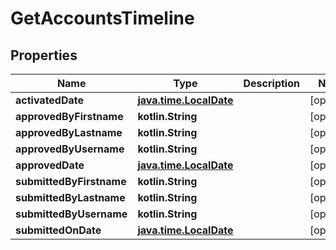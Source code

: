 
# GetAccountsTimeline

## Properties
| Name | Type | Description | Notes |
| ------------ | ------------- | ------------- | ------------- |
| **activatedDate** | [**java.time.LocalDate**](java.time.LocalDate.md) |  |  [optional] |
| **approvedByFirstname** | **kotlin.String** |  |  [optional] |
| **approvedByLastname** | **kotlin.String** |  |  [optional] |
| **approvedByUsername** | **kotlin.String** |  |  [optional] |
| **approvedDate** | [**java.time.LocalDate**](java.time.LocalDate.md) |  |  [optional] |
| **submittedByFirstname** | **kotlin.String** |  |  [optional] |
| **submittedByLastname** | **kotlin.String** |  |  [optional] |
| **submittedByUsername** | **kotlin.String** |  |  [optional] |
| **submittedOnDate** | [**java.time.LocalDate**](java.time.LocalDate.md) |  |  [optional] |



